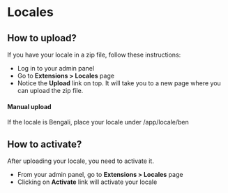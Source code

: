 # Locales

## How to upload?

If you have your locale in a zip file, follow these instructions:

* Log in to your admin panel
* Go to **Extensions &gt; Locales** page
* Notice the **Upload** link on top. It will take you to a new page where you can upload the zip file.

#### Manual upload

If the locale is Bengali, place your locale under /app/locale/ben

## How to activate?

After uploading your locale, you need to activate it.

* From your admin panel, go to **Extensions &gt; Locales** page
* Clicking on **Activate** link will activate your locale